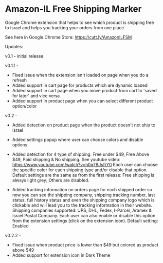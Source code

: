 # Amazon-IL Free Shipping Marker
Google Chrome extension that helps to see which product is shipping free to Israel and helps you tracking your orders from one place.

See here in Google Chrome Store: https://cutt.ly/AmazonILFSM



Updates:

v0.1 - 	initial release

v0.1.1 - 
- Fixed issue when the extension isn't loaded on page when you do a refresh
- Added support in cart page for products which are dynamic loaded
- Added support in cart page when you move product from cart to 'saved for later' and vice versa
- Added support in product page when you can select different product option/color

v0.2 - 
- Added detection on product page when the product doesn't not ship to Israel
- Added settings popup where user can choose colors and disable options.

- Added detection for 4 type of shipping: Free under $49, Free Above $49, Paid shipping & No shipping.
  See youtube video: https://www.youtube.com/watch?v=h0q7BJsfrY0
  Each user can choose the specific color for each shipping type and/or disable that option.
  Default settings are the same as from the first release: Free shipping is always light grey; Others are disabled.

- Added tracking information on orders page for each shipped order so now you can see the shipping company,
  shipping tracking number, last status, full history status and even the shipping company logo which is clickable
  and will lead you to the tracking information in their website.
  Shipping companies supported: UPS, DHL, Fedex, I-Parcel, Aramex & Israel Postal Company.
  Each user can also enable or disable this option from the extension settings (click on the extension icon).
  Default setting: Enabled
  
v0.2.2 - 
- Fixed issue when product price is lower than $49 but colored as product above $49
- Added support for extension icon in Dark Theme


